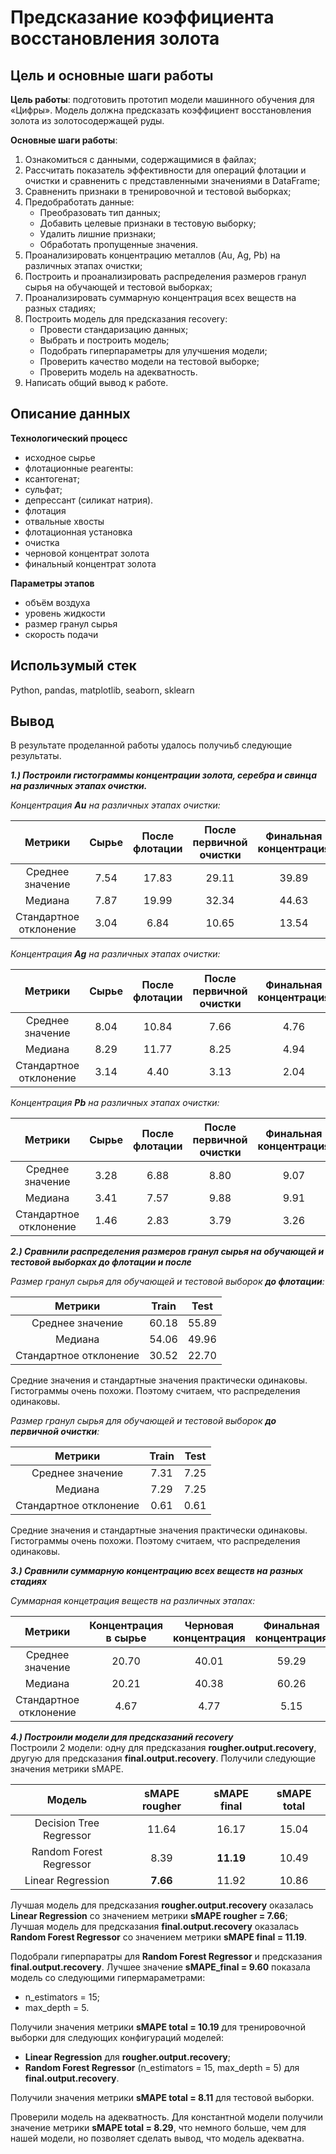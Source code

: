 # Предсказание коэффициента восстановления золота

## Цель и основные шаги работы

**Цель работы**: подготовить прототип модели машинного обучения для «Цифры». Модель должна предсказать коэффициент восстановления золота из золотосодержащей руды.

**Основные шаги работы**:
1. Ознакомиться с данными, содержащимися в файлах;
1. Рассчитать показатель эффективности для операций флотации и очистки и сравненить с представленными значениями в DataFrame;
1. Сравненить признаки в тренировочной и тестовой выборках;
1. Предобработать данные:
    * Преобразовать тип данных;
    * Добавить целевые признаки в тестовую выборку;
    * Удалить лишние признаки;
    * Обработать пропущенные значения.
1. Проанализировать концентрацию металлов (Au, Ag, Pb) на различных этапах очистки;
1. Построить и проанализировать распределения размеров гранул сырья на обучающей и тестовой выборках;
1. Проанализировать суммарную концентрация всех веществ на разных стадиях;
1. Построить модель для предсказания recovery:
    * Провести стандаризацию данных;
    * Выбрать и построить модель;
    * Подобрать гиперпараметры для улучшения модели;
    * Проверить качество модели на тестовой выборке;
    * Проверить модель на адекватность.
1. Написать общий вывод к работе.

## Описание данных

**Технологический процесс**
* исходное сырье
* флотационные реагенты:
 * ксантогенат;
 * сульфат;
 * депрессант (силикат натрия).
* флотация
* отвальные хвосты
* флотационная установка
* очистка
* черновой концентрат золота
* финальный концентрат золота

**Параметры этапов**
* объём воздуха
* уровень жидкости
* размер гранул сырья
* скорость подачи

## Использумый стек
Python, pandas, matplotlib, seaborn, sklearn

## Вывод
В результате проделанной работы удалось получиьб следующие результаты.

***1.) Построили гистограммы концентрации золота, серебра и свинца на различных этапах очистки.*** 

*Концентрация **Au** на различных этапах очистки:*

**Метрики**  | **Сырье** | **После флотации** | **После первичной очистки** | **Финальная концентрация**
:-------------: | :-------------: | :-------------: | :-------------: | :-------------: |
Среднее значение       | 7.54 | 17.83 | 29.11 | 39.89 |
Медиана                | 7.87 | 19.99 | 32.34 | 44.63 |
Стандартное отклонение | 3.04 | 6.84  | 10.65 | 13.54 |  

*Концентрация **Ag** на различных этапах очистки:*

**Метрики**  | **Сырье** | **После флотации** | **После первичной очистки** | **Финальная концентрация**
:-------------: | :-------------: | :-------------: | :-------------: | :-------------: |
Среднее значение       | 8.04 | 10.84 | 7.66 | 4.76 |
Медиана                | 8.29 | 11.77 | 8.25 | 4.94 |
Стандартное отклонение | 3.14 | 4.40  | 3.13 | 2.04 |

*Концентрация **Pb** на различных этапах очистки:*

**Метрики**  | **Сырье** | **После флотации** | **После первичной очистки** | **Финальная концентрация**
:-------------: | :-------------: | :-------------: | :-------------: | :-------------: |
Среднее значение       | 3.28| 6.88 | 8.80 | 9.07 |
Медиана                | 3.41 | 7.57 | 9.88 | 9.91 |
Стандартное отклонение | 1.46 | 2.83  | 3.79 | 3.26 |  

 
***2.) Сравнили распределения размеров гранул сырья на обучающей и тестовой выборках до флотации и после***

*Размер гранул сырья для обучающей и тестовой выборок **до флотации**:*

**Метрики**  | **Train** | **Test** |
:-------------: | :-------------: | :-------------: |
Среднее значение       | 60.18 | 55.89 |
Медиана                | 54.06 | 49.96 |
Стандартное отклонение | 30.52 | 22.70 |  

Средние значения и стандартные значения практически одинаковы. Гистограммы очень похожи. Поэтому считаем, что распределения одинаковы.

*Размер гранул сырья для обучающей и тестовой выборок **до первичной очистки**:*

**Метрики**  | **Train** | **Test** |
:-------------: | :-------------: | :-------------: |
Среднее значение       | 7.31 | 7.25 |
Медиана                | 7.29 | 7.25 |
Стандартное отклонение | 0.61 | 0.61 |  

Средние значения и стандартные значения практически одинаковы. Гистограммы очень похожи. Поэтому считаем, что распределения одинаковы.



***3.) Сравнили суммарную концентрацию всех веществ на разных стадиях***

*Суммарная концетрация веществ на различных этапах:*

**Метрики**  | **Концентрация в сырье** | **Черновая концентрация** | **Финальная концентрация** |
:-------------: | :-------------: | :-------------: | :-------------: |
Среднее значение       | 20.70 | 40.01 | 59.29 |
Медиана                | 20.21 | 40.38 | 60.26 |
Стандартное отклонение | 4.67 | 4.77 | 5.15 |

***4.) Построили модели для предсказаний recovery***  
Построили 2 модели: одну для предсказания **rougher.output.recovery**, другую для предсказания **final.output.recovery**. Получили следующие значения метрики sMAPE.

**Модель**  | **sMAPE rougher** | **sMAPE final** | **sMAPE total** |
:-------------: | :-------------: | :-------------: | :-------------: |
Decision Tree Regressor      | 11.64 | 16.17 | 15.04 |
Random Forest Regressor      | 8.39 | **11.19** | 10.49 |
Linear Regression | **7.66** | 11.92 | 10.86 |


Лучшая модель для предсказания **rougher.output.recovery** оказалась **Linear Regression** со значением метрики **sMAPE rougher = 7.66**;  
Лучшая модель для предсказания **final.output.recovery** оказалась **Random Forest Regressor** со значением метрики **sMAPE final = 11.19**.


Подобрали гиперпаратры для **Random Forest Regressor** и предсказания **final.output.recovery**. Лучшее значение **sMAPE_final = 9.60** показала модель со следующими гипермараметрами: 
* n_estimators = 15;
* max_depth = 5.

Получили значения метрики **sMAPE total = 10.19** для тренировочной выборки для следующих конфигураций моделей:
 * **Linear Regression** для **rougher.output.recovery**;
 * **Random Forest Regressor** (n_estimators = 15, max_depth = 5) для **final.output.recovery**.


Получили значения метрики **sMAPE total = 8.11** для тестовой выборки.  

Проверили модель на адекватность. Для константной модели получили значение метрики **sMAPE total = 8.29**, что немного больше, чем для нашей модели, но позволяет сделать вывод, что модель адекватна.